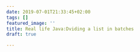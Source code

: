 ```yaml
---
date: 2019-07-01T21:33:45+02:00
tags: []
featured_image: ''
title: Real life Java:Dviding a list in batches
draft: true

---
```

